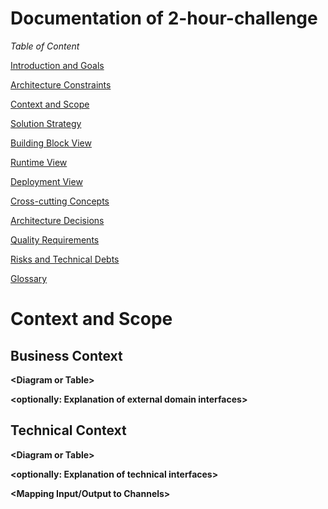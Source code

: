 # Documentation of 2-hour-challenge

*Table of Content*

[Introduction and Goals](01_introduction_and_goals.md)

[Architecture Constraints](02_architecture_constraints.md)

[Context and Scope](03_context_and_scope.md)

[Solution Strategy](04_solution_strategy.md)

[Building Block View](05_building_block_view.md)

[Runtime View](06_runtime_view.md)

[Deployment View](07_deployment_view.md)

[Cross-cutting Concepts](08_concepts.md)

[Architecture Decisions](09_architecture_decisions.md)

[Quality Requirements](10_quality_requirements.md)

[Risks and Technical Debts](11_technical_risks.md)

[Glossary](12_glossary.md)

# Context and Scope

## Business Context

**\<Diagram or Table>**

**\<optionally: Explanation of external domain interfaces>**

## Technical Context

**\<Diagram or Table>**

**\<optionally: Explanation of technical interfaces>**

**\<Mapping Input/Output to Channels>**
